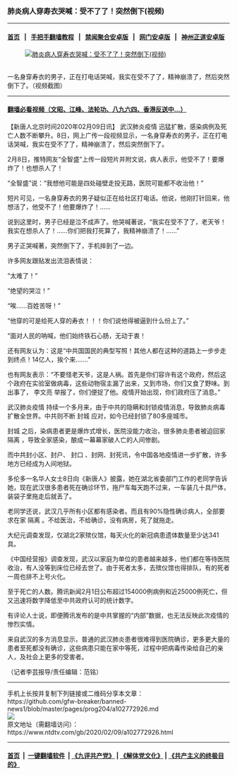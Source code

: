 ### 肺炎病人穿寿衣哭喊：受不了了！突然倒下(视频)
------------------------

#### [首页](https://github.com/gfw-breaker/banned-news1/blob/master/README.md) &nbsp;&nbsp;|&nbsp;&nbsp; [手把手翻墙教程](https://github.com/gfw-breaker/guides/wiki) &nbsp;&nbsp;|&nbsp;&nbsp; [禁闻聚合安卓版](https://github.com/gfw-breaker/bn-android) &nbsp;&nbsp;|&nbsp;&nbsp; [网门安卓版](https://github.com/oGate2/oGate) &nbsp;&nbsp;|&nbsp;&nbsp; [神州正道安卓版](https://github.com/SzzdOgate/update) 



<div><div class="featured_image">
 <a href="https://i.ntdtv.com/assets/uploads/2020/02/5221bbb5ec3ec97b851a9284b5468017.jpg" target="_blank">
  <figure>
   <img alt="肺炎病人穿寿衣哭喊：受不了了！突然倒下(视频)" src="https://i.ntdtv.com/assets/uploads/2020/02/5221bbb5ec3ec97b851a9284b5468017-800x450.jpg"/>
  </figure><br/>
 </a>
 <span class="caption">
  一名身穿寿衣的男子，正在打电话哭喊，我实在受不了了，精神崩溃了，然后突然倒下了。（视频截图）
 </span>
</div>
</div><hr/>

#### [翻墙必看视频（文昭、江峰、法轮功、八九六四、香港反送中...）](http://167.172.214.107/home.html)

<div><div class="post_content" itemprop="articleBody">
 <p>
  【新唐人北京时间2020年02月09日讯】
  <ok href="https://www.ntdtv.com/gb/442749.htm">
   武汉肺炎疫情
  </ok>
  迅猛扩散，感染病例及死亡人数不断攀升。8日，网上广传一段视频显示，一名身穿寿衣的男子，正在打电话哭喊，我实在受不了了，精神崩溃了，然后突然倒下了。
 </p>
 <p>
  2月8日，推特网友“全智盛”上传一段短片并附文说，病人表示，他受不了！要爆炸了！也想杀人了！
 </p>
 <p>
  “全智盛”说：“我想他可能是四处碰壁走投无路，医院可能都不收治他！”
 </p>
 <p>
  短片可见，一名身穿寿衣的男子疑似正在给社区打电话。他说，他刚打针回来，他想活了，他受不了！他要爆炸了！……
 </p>
 <p>
  说到这里时，男子已经是泣不成声了。他哭喊著说，“我实在受不了了，老天爷！我实在想杀人了！……你们把我打死算了，我精神崩溃了！……”
 </p>
 <p>
  男子正哭喊著，突然倒下了，手机摔到了一边。
 </p>
 <p>
  许多网友跟贴发出流泪表情说：
 </p>
 <p>
  “太难了！”
 </p>
 <p>
  “绝望的哭泣！”
 </p>
 <p>
  “唉……百姓苦呀！”
 </p>
 <p>
  “他穿的可是给死人穿的寿衣！！！你们说他得被逼到什么份上了。”
 </p>
 <p>
  “面对人民的呐喊，他们始终铁石心肠，无动于衷！
 </p>
 <p>
  还有网友认为：这是“中共国国民的典型写照！其他人都在这种的道路上一步步走到终点！14亿人，挨个来…….”
 </p>
 <p>
  也有网友表示：“不要怪老天爷，这是人祸。首先是你们容许有这个政府，然后这个政府在实验室做病毒，这些动物宿主漏了出来，又到市场，你们又食了野味。到出事了，
  <ok href="https://www.ntdtv.com/gb/李文亮.htm">
   李文亮
  </ok>
  举报了，你们便捉了他。疫情开始出现，你们政府压了消息。”
 </p>
 <div class="video_fit_container">
 </div>
 <p>
  <ok href="https://www.ntdtv.com/gb/442749.htm">
   武汉肺炎疫情
  </ok>
  持续一个多月来，由于中共的隐瞒和封锁疫情消息，导致肺炎病毒扩散全世界。中共则不断
  <ok href="https://www.ntdtv.com/gb/封城.htm">
   封城
  </ok>
  应对，如今已经封锁了80多座城市。
 </p>
 <p>
  <ok href="https://www.ntdtv.com/gb/封城.htm">
   封城
  </ok>
  之后，染病患者更是爆炸式增长，医院没能力收治，很多肺炎患者被迫回家
  <ok href="https://www.ntdtv.com/gb/隔离.htm">
   隔离
  </ok>
  ，导致全家感染，酿成一幕幕家破人亡的人间惨剧。
 </p>
 <p>
  而中共封小区、封户、
  <ok href="https://www.ntdtv.com/gb/封口.htm">
   封口
  </ok>
  、封网、封死讯，令中国各地疫情进一步扩散，许多地方已经成为人间地狱。
 </p>
 <div class="video_fit_container">
 </div>
 <p>
  多伦多一名华人女士8日向《新唐人》披露，她在湖北省委部门工作的老同学告诉她，现在武汉很多患者死在确诊环节，拖尸车每天跑不过来，一车装几十具尸体，装袋子里拖走后就丢了。
 </p>
 <p>
  老同学还说，武汉几乎所有小区都有感染者。而且有90%隐性确诊病人，全部要求在家
  <ok href="https://www.ntdtv.com/gb/隔离.htm">
   隔离
  </ok>
  。不给医治，不给确诊，没有病房，死了就拖走。
 </p>
 <p>
  大纪元调查发现，仅湖北2家殡仪馆，每天火化的新冠病患遗体数量至少达341具。
 </p>
 <div class="video_fit_container">
 </div>
 <p>
  《中国经营报》调查发现，武汉以家庭为单位的患者越来越多，他们都在等待医院收治，有人没等到床位已经去世了。由于死者太多，去殡仪馆也得排队，有的死者一周也排不上号火化。
 </p>
 <p>
  至于死亡的人数。腾讯新闻2月1日公布超过154000例病例和近25000例死亡，但又迅速将数字降低至中共政府认可的统计数字。
 </p>
 <p>
  有评论人士说，即便腾讯发布的是中共掌握的“内部”数据，也无法反映此次疫情的惨烈实情。
 </p>
 <p>
  来自武汉的多方消息显示，普通的武汉肺炎患者很难得到医院确诊，更多更大量的患者至死都没有确诊，这些病患只能在家中等死，过程中把病毒传染给自己的亲人，及社会上更多的受害者。
 </p>
 <p>
  （记者李芸报导/责任编辑：范铭）
 </p>
 <div class="single_ad">
 </div>
</div>
</div>
<hr/>
手机上长按并复制下列链接或二维码分享本文章：<br/>
https://github.com/gfw-breaker/banned-news1/blob/master/pages/prog204/a102772926.md <br/>
<a href='https://github.com/gfw-breaker/banned-news1/blob/master/pages/prog204/a102772926.md'><img src='https://github.com/gfw-breaker/banned-news1/blob/master/pages/prog204/a102772926.md.png'/></a> <br/>
原文地址（需翻墙访问）：https://www.ntdtv.com/gb/2020/02/09/a102772926.html


------------------------
#### [首页](https://github.com/gfw-breaker/banned-news1/blob/master/README.md) &nbsp;|&nbsp; [一键翻墙软件](https://github.com/gfw-breaker/nogfw/blob/master/README.md) &nbsp;| [《九评共产党》](https://github.com/gfw-breaker/9ping.md/blob/master/README.md#九评之一评共产党是什么) | [《解体党文化》](https://github.com/gfw-breaker/jtdwh.md/blob/master/README.md) | [《共产主义的终极目的》](https://github.com/gfw-breaker/gczydzjmd.md/blob/master/README.md)


<img src='http://gfw-breaker.win/banned-news/pages/prog204/a102772926.md' width='0px' height='0px'/>